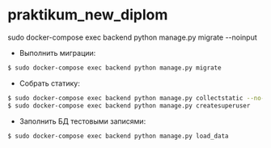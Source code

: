 # praktikum_new_diplom


sudo docker-compose exec backend python manage.py migrate --noinput

- Выполнить миграции:
```Bash
$ sudo docker-compose exec backend python manage.py migrate
```
- Собрать статику:
```Bash
$ sudo docker-compose exec backend python manage.py collectstatic --no-input
$ sudo docker-compose exec backend python manage.py createsuperuser
```
- Заполнить БД тестовыми записями:
```Bash
$ sudo docker-compose exec backend python manage.py load_data
```